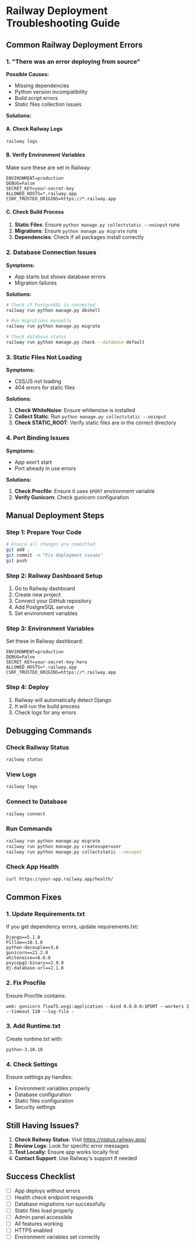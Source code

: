 # Railway Deployment Troubleshooting Guide

## Common Railway Deployment Errors

### 1. "There was an error deploying from source"

**Possible Causes:**
- Missing dependencies
- Python version incompatibility
- Build script errors
- Static files collection issues

**Solutions:**

#### A. Check Railway Logs
```bash
railway logs
```

#### B. Verify Environment Variables
Make sure these are set in Railway:
```
ENVIRONMENT=production
DEBUG=False
SECRET_KEY=your-secret-key
ALLOWED_HOSTS=*.railway.app
CSRF_TRUSTED_ORIGINS=https://*.railway.app
```

#### C. Check Build Process
1. **Static Files**: Ensure `python manage.py collectstatic --noinput` runs
2. **Migrations**: Ensure `python manage.py migrate` runs
3. **Dependencies**: Check if all packages install correctly

### 2. Database Connection Issues

**Symptoms:**
- App starts but shows database errors
- Migration failures

**Solutions:**
```bash
# Check if PostgreSQL is connected
railway run python manage.py dbshell

# Run migrations manually
railway run python manage.py migrate

# Check database status
railway run python manage.py check --database default
```

### 3. Static Files Not Loading

**Symptoms:**
- CSS/JS not loading
- 404 errors for static files

**Solutions:**
1. **Check WhiteNoise**: Ensure whitenoise is installed
2. **Collect Static**: Run `python manage.py collectstatic --noinput`
3. **Check STATIC_ROOT**: Verify static files are in the correct directory

### 4. Port Binding Issues

**Symptoms:**
- App won't start
- Port already in use errors

**Solutions:**
1. **Check Procfile**: Ensure it uses `$PORT` environment variable
2. **Verify Gunicorn**: Check gunicorn configuration

## Manual Deployment Steps

### Step 1: Prepare Your Code
```bash
# Ensure all changes are committed
git add .
git commit -m "Fix deployment issues"
git push
```

### Step 2: Railway Dashboard Setup
1. Go to Railway dashboard
2. Create new project
3. Connect your GitHub repository
4. Add PostgreSQL service
5. Set environment variables

### Step 3: Environment Variables
Set these in Railway dashboard:
```
ENVIRONMENT=production
DEBUG=False
SECRET_KEY=your-secret-key-here
ALLOWED_HOSTS=*.railway.app
CSRF_TRUSTED_ORIGINS=https://*.railway.app
```

### Step 4: Deploy
1. Railway will automatically detect Django
2. It will run the build process
3. Check logs for any errors

## Debugging Commands

### Check Railway Status
```bash
railway status
```

### View Logs
```bash
railway logs
```

### Connect to Database
```bash
railway connect
```

### Run Commands
```bash
railway run python manage.py migrate
railway run python manage.py createsuperuser
railway run python manage.py collectstatic --noinput
```

### Check App Health
```bash
curl https://your-app.railway.app/health/
```

## Common Fixes

### 1. Update Requirements.txt
If you get dependency errors, update requirements.txt:
```
Django==5.1.0
Pillow==10.1.0
python-decouple==3.8
gunicorn==21.2.0
whitenoise==6.6.0
psycopg2-binary==2.9.9
dj-database-url==2.1.0
```

### 2. Fix Procfile
Ensure Procfile contains:
```
web: gunicorn flow75.wsgi:application --bind 0.0.0.0:$PORT --workers 2 --timeout 120 --log-file -
```

### 3. Add Runtime.txt
Create runtime.txt with:
```
python-3.10.10
```

### 4. Check Settings
Ensure settings.py handles:
- Environment variables properly
- Database configuration
- Static files configuration
- Security settings

## Still Having Issues?

1. **Check Railway Status**: Visit https://status.railway.app/
2. **Review Logs**: Look for specific error messages
3. **Test Locally**: Ensure app works locally first
4. **Contact Support**: Use Railway's support if needed

## Success Checklist

- [ ] App deploys without errors
- [ ] Health check endpoint responds
- [ ] Database migrations run successfully
- [ ] Static files load properly
- [ ] Admin panel accessible
- [ ] All features working
- [ ] HTTPS enabled
- [ ] Environment variables set correctly 